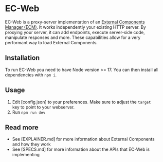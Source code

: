 # EC-Web

EC-Web is a proxy-server implementation of an [External Components Manager (ECM)](EXPLAINER.md). It works independently your existing HTTP server. By proxying your server, it can add endpoints, execute server-side code, manipulate responses and more. These capabilities allow for a very performant way to load External Components.

## Installation

To run EC-Web you need to have Node version >= 17. You can then install all dependencies with `npm i`.

## Usage

1. Edit [config.json] to your preferences. Make sure to adjust the `target` key to point to your webserver.
1. Run `npm run dev`

## Read more

- See [EXPLAINER.md] for more information about External Components and how they work
- See [SPECS.md] for more information about the APIs that EC-Web is implementing